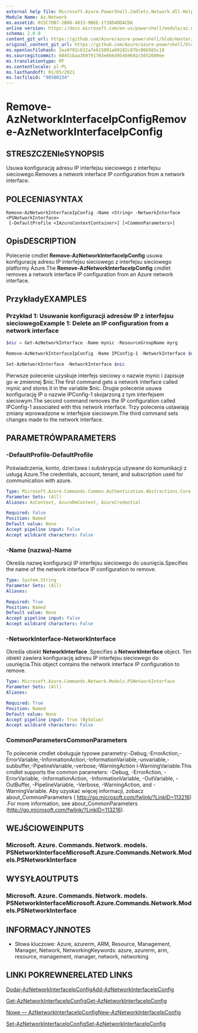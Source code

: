 ```yaml
---
external help file: Microsoft.Azure.PowerShell.Cmdlets.Network.dll-Help.xml
Module Name: Az.Network
ms.assetid: 015C7DB7-2B08-4033-9B6E-1738D4DDACDA
online version: https://docs.microsoft.com/en-us/powershell/module/az.network/remove-aznetworkinterfaceipconfig
schema: 2.0.0
content_git_url: https://github.com/Azure/azure-powershell/blob/master/src/Network/Network/help/Remove-AzNetworkInterfaceIpConfig.md
original_content_git_url: https://github.com/Azure/azure-powershell/blob/master/src/Network/Network/help/Remove-AzNetworkInterfaceIpConfig.md
ms.openlocfilehash: 2aa9792c632a7e615091a69182c87bc06b565c18
ms.sourcegitcommit: 68451baa389791703e666d95469602c5652609ee
ms.translationtype: MT
ms.contentlocale: pl-PL
ms.lasthandoff: 01/05/2021
ms.locfileid: "98500234"
---
```

# <span data-ttu-id="baffc-101">Remove-AzNetworkInterfaceIpConfig</span><span class="sxs-lookup"><span data-stu-id="baffc-101">Remove-AzNetworkInterfaceIpConfig</span></span>

## <span data-ttu-id="baffc-102">STRESZCZENIe</span><span class="sxs-lookup"><span data-stu-id="baffc-102">SYNOPSIS</span></span>
<span data-ttu-id="baffc-103">Usuwa konfigurację adresu IP interfejsu sieciowego z interfejsu sieciowego.</span><span class="sxs-lookup"><span data-stu-id="baffc-103">Removes a network interface IP configuration from a network interface.</span></span>

## <span data-ttu-id="baffc-104">POLECENIA</span><span class="sxs-lookup"><span data-stu-id="baffc-104">SYNTAX</span></span>

```
Remove-AzNetworkInterfaceIpConfig -Name <String> -NetworkInterface <PSNetworkInterface>
 [-DefaultProfile <IAzureContextContainer>] [<CommonParameters>]
```

## <span data-ttu-id="baffc-105">Opis</span><span class="sxs-lookup"><span data-stu-id="baffc-105">DESCRIPTION</span></span>
<span data-ttu-id="baffc-106">Polecenie cmdlet **Remove-AzNetworkInterfaceIpConfig** usuwa konfigurację adresu IP interfejsu sieciowego z interfejsu sieciowego platformy Azure.</span><span class="sxs-lookup"><span data-stu-id="baffc-106">The **Remove-AzNetworkInterfaceIpConfig** cmdlet removes a network interface IP configuration from an Azure network interface.</span></span>

## <span data-ttu-id="baffc-107">Przykłady</span><span class="sxs-lookup"><span data-stu-id="baffc-107">EXAMPLES</span></span>

### <span data-ttu-id="baffc-108">Przykład 1: Usuwanie konfiguracji adresów IP z interfejsu sieciowego</span><span class="sxs-lookup"><span data-stu-id="baffc-108">Example 1: Delete an IP configuration from a network interface</span></span>
```powershell
$nic = Get-AzNetworkInterface -Name mynic -ResourceGroupName myrg

Remove-AzNetworkInterfaceIpConfig -Name IPConfig-1 -NetworkInterface $nic

Set-AzNetworkInterface -NetworkInterface $nic
```

<span data-ttu-id="baffc-109">Pierwsze polecenie uzyskuje interfejs sieciowy o nazwie mynic i zapisuje go w zmiennej $nic.</span><span class="sxs-lookup"><span data-stu-id="baffc-109">The first command gets a network interface called mynic and stores it in the variable $nic.</span></span> <span data-ttu-id="baffc-110">Drugie polecenie usuwa konfigurację IP o nazwie IPConfig-1 skojarzoną z tym interfejsem sieciowym.</span><span class="sxs-lookup"><span data-stu-id="baffc-110">The second command removes the IP configuration called IPConfig-1 associated with this network interface.</span></span> <span data-ttu-id="baffc-111">Trzy polecenia ustawiają zmiany wprowadzone w interfejsie sieciowym.</span><span class="sxs-lookup"><span data-stu-id="baffc-111">The third command sets changes made to the network interface.</span></span>

## <span data-ttu-id="baffc-112">PARAMETRÓW</span><span class="sxs-lookup"><span data-stu-id="baffc-112">PARAMETERS</span></span>

### <span data-ttu-id="baffc-113">-DefaultProfile</span><span class="sxs-lookup"><span data-stu-id="baffc-113">-DefaultProfile</span></span>
<span data-ttu-id="baffc-114">Poświadczenia, konto, dzierżawa i subskrypcja używane do komunikacji z usługą Azure.</span><span class="sxs-lookup"><span data-stu-id="baffc-114">The credentials, account, tenant, and subscription used for communication with azure.</span></span>

```yaml
Type: Microsoft.Azure.Commands.Common.Authentication.Abstractions.Core.IAzureContextContainer
Parameter Sets: (All)
Aliases: AzContext, AzureRmContext, AzureCredential

Required: False
Position: Named
Default value: None
Accept pipeline input: False
Accept wildcard characters: False
```

### <span data-ttu-id="baffc-115">-Name (nazwa)</span><span class="sxs-lookup"><span data-stu-id="baffc-115">-Name</span></span>
<span data-ttu-id="baffc-116">Określa nazwę konfiguracji IP interfejsu sieciowego do usunięcia.</span><span class="sxs-lookup"><span data-stu-id="baffc-116">Specifies the name of the network interface IP configuration to remove.</span></span>

```yaml
Type: System.String
Parameter Sets: (All)
Aliases:

Required: True
Position: Named
Default value: None
Accept pipeline input: False
Accept wildcard characters: False
```

### <span data-ttu-id="baffc-117">-NetworkInterface</span><span class="sxs-lookup"><span data-stu-id="baffc-117">-NetworkInterface</span></span>
<span data-ttu-id="baffc-118">Określa obiekt **NetworkInterface** .</span><span class="sxs-lookup"><span data-stu-id="baffc-118">Specifies a **NetworkInterface** object.</span></span>
<span data-ttu-id="baffc-119">Ten obiekt zawiera konfigurację adresu IP interfejsu sieciowego do usunięcia.</span><span class="sxs-lookup"><span data-stu-id="baffc-119">This object contains the network interface IP configuration to remove.</span></span>

```yaml
Type: Microsoft.Azure.Commands.Network.Models.PSNetworkInterface
Parameter Sets: (All)
Aliases:

Required: True
Position: Named
Default value: None
Accept pipeline input: True (ByValue)
Accept wildcard characters: False
```

### <span data-ttu-id="baffc-120">CommonParameters</span><span class="sxs-lookup"><span data-stu-id="baffc-120">CommonParameters</span></span>
<span data-ttu-id="baffc-121">To polecenie cmdlet obsługuje typowe parametry:-Debug,-ErrorAction,-ErrorVariable,-InformationAction,-InformationVariable,-unvariable,-subbuffer,-PipelineVariable,-verbose,-WarningAction i-WarningVariable.</span><span class="sxs-lookup"><span data-stu-id="baffc-121">This cmdlet supports the common parameters: -Debug, -ErrorAction, -ErrorVariable, -InformationAction, -InformationVariable, -OutVariable, -OutBuffer, -PipelineVariable, -Verbose, -WarningAction, and -WarningVariable.</span></span> <span data-ttu-id="baffc-122">Aby uzyskać więcej informacji, zobacz about_CommonParameters ( http://go.microsoft.com/fwlink/?LinkID=113216) .</span><span class="sxs-lookup"><span data-stu-id="baffc-122">For more information, see about_CommonParameters (http://go.microsoft.com/fwlink/?LinkID=113216).</span></span>

## <span data-ttu-id="baffc-123">WEJŚCIOWE</span><span class="sxs-lookup"><span data-stu-id="baffc-123">INPUTS</span></span>

### <span data-ttu-id="baffc-124">Microsoft. Azure. Commands. Network. models. PSNetworkInterface</span><span class="sxs-lookup"><span data-stu-id="baffc-124">Microsoft.Azure.Commands.Network.Models.PSNetworkInterface</span></span>

## <span data-ttu-id="baffc-125">WYSYŁA</span><span class="sxs-lookup"><span data-stu-id="baffc-125">OUTPUTS</span></span>

### <span data-ttu-id="baffc-126">Microsoft. Azure. Commands. Network. models. PSNetworkInterface</span><span class="sxs-lookup"><span data-stu-id="baffc-126">Microsoft.Azure.Commands.Network.Models.PSNetworkInterface</span></span>

## <span data-ttu-id="baffc-127">INFORMACYJN</span><span class="sxs-lookup"><span data-stu-id="baffc-127">NOTES</span></span>
* <span data-ttu-id="baffc-128">Słowa kluczowe: Azure, azurerm, ARM, Resource, Management, Manager, Network, Networking</span><span class="sxs-lookup"><span data-stu-id="baffc-128">Keywords: azure, azurerm, arm, resource, management, manager, network, networking</span></span>

## <span data-ttu-id="baffc-129">LINKI POKREWNE</span><span class="sxs-lookup"><span data-stu-id="baffc-129">RELATED LINKS</span></span>

[<span data-ttu-id="baffc-130">Dodaj-AzNetworkInterfaceIpConfig</span><span class="sxs-lookup"><span data-stu-id="baffc-130">Add-AzNetworkInterfaceIpConfig</span></span>](./Add-AzNetworkInterfaceIpConfig.md)

[<span data-ttu-id="baffc-131">Get-AzNetworkInterfaceIpConfig</span><span class="sxs-lookup"><span data-stu-id="baffc-131">Get-AzNetworkInterfaceIpConfig</span></span>](./Get-AzNetworkInterfaceIpConfig.md)

[<span data-ttu-id="baffc-132">Nowe — AzNetworkInterfaceIpConfig</span><span class="sxs-lookup"><span data-stu-id="baffc-132">New-AzNetworkInterfaceIpConfig</span></span>](./New-AzNetworkInterfaceIpConfig.md)

[<span data-ttu-id="baffc-133">Set-AzNetworkInterfaceIpConfig</span><span class="sxs-lookup"><span data-stu-id="baffc-133">Set-AzNetworkInterfaceIpConfig</span></span>](./Set-AzNetworkInterfaceIpConfig.md)


